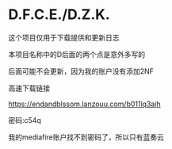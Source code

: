 # D.F.C.E./D.Z.K. 

这个项目仅用于下载提供和更新日志 

本项目名称中的D后面的两个点是意外多写的 

后面可能不会更新，因为我的账户没有添加2NF 

高速下载链接 

https://endandblssom.lanzouu.com/b011lq3aih 

密码:c54q 

我的mediafire账户找不到密码了，所以只有蓝奏云 
